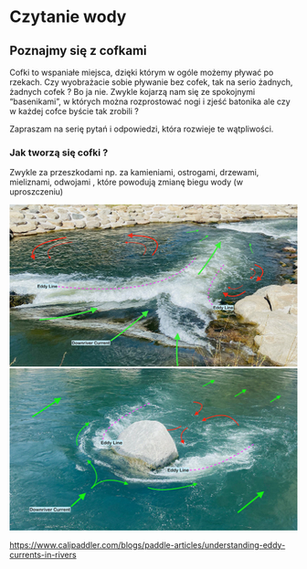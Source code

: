 # Czytanie wody

## Poznajmy się z cofkami

Cofki to wspaniałe miejsca, dzięki którym w ogóle możemy pływać po rzekach. Czy wyobrażacie sobie pływanie bez cofek, tak na serio żadnych, żadnych cofek ? Bo ja nie.
Zwykle kojarzą nam się ze spokojnymi “basenikami”, w których można rozprostować nogi i zjeść batonika ale czy w każdej cofce byście tak zrobili ?

Zapraszam na serię pytań i odpowiedzi, która rozwieje te wątpliwości.

### Jak tworzą się cofki ?

Zwykle za przeszkodami np. za kamieniami, ostrogami, drzewami, mieliznami, odwojami , które powodują zmianę biegu wody (w uproszczeniu)

![Alt text](image.png)
![Alt text](image-1.png)

https://www.calipaddler.com/blogs/paddle-articles/understanding-eddy-currents-in-rivers
